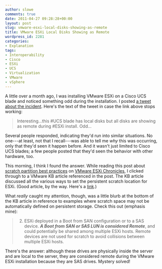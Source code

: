 ```yaml
---
author: slowe
comments: true
date: 2011-04-27 09:28:28+00:00
layout: post
slug: vmware-esxi-local-disks-showing-as-remote
title: VMware ESXi Local Disks Showing as Remote
wordpress_id: 2281
categories:
- Explanation
tags:
- Interoperability
- Cisco
- ESXi
- UCS
- Virtualization
- VMware
- vSphere
---
```


A little over a month ago, I was installing VMware ESXi on a Cisco UCS blade and noticed something odd during the installation. I posted [a tweet about the incident](https://twitter.com/#!/scott_lowe/status/51385150763831297). Here's the text of the tweet in case the link above stops working:

>Interesting...this #UCS blade has local disks but all disks are showing as remote during #ESXi install. Odd...

Several people responded, indicating they'd run into similar situations. No one---at least, not that I recall---was able to tell me _why_ this was occurring, only that they'd seen it happen before. And it wasn't just limited to Cisco UCS blades; a few people posted that they'd seen the behavior with other hardware, too.

This morning, I think I found the answer. While reading this post about [scratch partition best practices](http://blogs.vmware.com/esxi/2011/04/scratch-partition-best-practices-for-usbsd-booted-esxi.html) on [VMware ESXi Chronicles](http://blogs.vmware.com/esxi/), I clicked through to a VMware KB article referenced in the post. The KB article discussed all the various ways to set the persistent scratch location for ESXi. (Good article, by the way. Here's a [link](http://kb.vmware.com/kb/1033696).)

What _really_ caught my attention, though, was a little blurb at the bottom of the KB article in reference to examples where scratch space may not be automatically defined on persistent storage. Check this out (emphasis mine):

>2. ESXi deployed in a Boot from SAN configuration or to a SAS device. **_A Boot from SAN or SAS LUN is considered Remote_**, and could potentially be shared among multiple ESXi hosts. Remote devices are not used for scratch to avoid collisions between multiple ESXi hosts.

There's the answer: although these drives are physically inside the server and are local to the server, they are considered remote during the VMware ESXi installation because they are SAS drives. Mystery solved!

